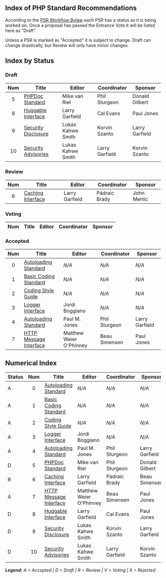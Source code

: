 ## Index of PHP Standard Recommendations

According to the [PSR Workflow Bylaw](https://github.com/php-fig/fig-standards/blob/master/bylaws/004-psr-workflow.md) each PSR has a status as it is being worked on. Once a proposal has passed the Entrance Vote it will be listed here as "Draft". 

Unless a PSR is marked as "Accepted" it is subject to change. Draft can change drastically, but Review will only have minor changes. 

## Index by Status

### Draft

| Num | Title                          | Editor                  |  Coordinator   | Sponsor        |
|:---:|--------------------------------|-------------------------|----------------|----------------|
| 5   | [PHPDoc Standard][psr5]        | Mike van Riel           | Phil Sturgeon  | Donald Gilbert |
| 8   | [Huggable Interface][psr8]     | Larry Garfield          | Cal Evans      | Paul Jones     |
| 9   | [Security Disclosure][psr9]    | Lukas Kahwe Smith       | Korvin Szanto  | Larry Garfield |
| 10  | [Security Advisories][psr10]   | Lukas Kahwe Smith       | Larry Garfield | Korvin Szanto  |

### Review

| Num | Title                          | Editor                  |  Coordinator  | Sponsor     |
|:---:|--------------------------------|-------------------------|---------------|-------------|
| 6   | [Caching Interface][psr6]      | Larry Garfield          | Pádraic Brady | John Mertic |

### Voting

| Num | Title                          | Editor                  |  Coordinator  | Sponsor     |
|:---:|--------------------------------|-------------------------|---------------|-------------|

### Accepted

| Num | Title                          | Editor                  |  Coordinator  | Sponsor        |
|:---:|--------------------------------|-------------------------|---------------|----------------|
| 0   | [Autoloading Standard][psr0]   | _N/A_                   | _N/A_         | _N/A_          |
| 1   | [Basic Coding Standard][psr1]  | _N/A_                   | _N/A_         | _N/A_          |
| 2   | [Coding Style Guide][psr2]     | _N/A_                   | _N/A_         | _N/A_          |
| 3   | [Logger Interface][psr3]       | Jordi Boggiano          | _N/A_         | _N/A_          |
| 4   | [Autoloading Standard][psr4]   | Paul M. Jones           | Phil Sturgeon | Larry Garfield |
| 7   | [HTTP Message Interface][psr7] | Matthew Weier O'Phinney | Beau Simensen | Paul Jones     |

## Numerical Index

| Status | Num | Title                          | Editor                  |  Coordinator   | Sponsor        |
|--------|:---:|--------------------------------|-------------------------|----------------|----------------| 
| A      | 0   | [Autoloading Standard][psr0]   | _N/A_                   | _N/A_          | _N/A_          |
| A      | 1   | [Basic Coding Standard][psr1]  | _N/A_                   | _N/A_          | _N/A_          |
| A      | 2   | [Coding Style Guide][psr2]     | _N/A_                   | _N/A_          | _N/A_          |
| A      | 3   | [Logger Interface][psr3]       | Jordi Boggiano          | _N/A_          | _N/A_          |
| A      | 4   | [Autoloading Standard][psr4]   | Paul M. Jones           | Phil Sturgeon  | Larry Garfield |
| D      | 5   | [PHPDoc Standard][psr5]        | Mike van Riel           | Phil Sturgeon  | Donald Gilbert |
| R      | 6   | [Caching Interface][psr6]      | Larry Garfield          | Pádraic Brady  | Beau Simensen  |
| A      | 7   | [HTTP Message Interface][psr7] | Matthew Weier O'Phinney | Beau Simensen  | Paul Jones     |
| D      | 8   | [Huggable Interface][psr8]     | Larry Garfield          | Cal Evans      | Paul Jones     |
| D      | 9   | [Security Disclosure][psr9]    | Lukas Kahwe Smith       | Korvin Szanto  | Larry Garfield |
| D      | 10  | [Security Advisories][psr10]   | Lukas Kahwe Smith       | Larry Garfield | Korvin Szanto  |

_**Legend:** A = Accepted | D = Draft | R = Review | V = Voting | X = Rejected_

[psr0]: /psr/psr-0/
[psr1]: /psr/psr-1/
[psr2]: /psr/psr-2/
[psr3]: /psr/psr-3/
[psr4]: /psr/psr-4/
[psr5]: https://github.com/phpDocumentor/fig-standards/tree/master/proposed
[psr6]: https://github.com/Crell/fig-standards/blob/Cache/proposed/
[psr7]: /psr/psr-7/
[psr8]: https://github.com/php-fig/fig-standards/blob/master/proposed/psr-8-hug/psr-8-hug.md
[psr9]: https://github.com/php-fig/fig-standards/blob/master/proposed/security-disclosure.md
[psr10]: https://github.com/php-fig/fig-standards/pull/473

